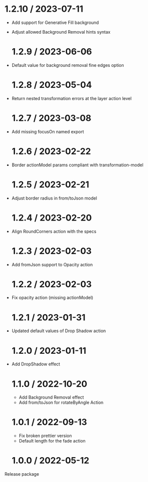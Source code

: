 # 1.2.10 / 2023-07-11

- Add support for Generative Fill background
- Adjust allowed Background Removal hints syntax

  # 1.2.9 / 2023-06-06

- Default value for background removal fine edges option

  # 1.2.8 / 2023-05-04

- Return nested transformation errors at the layer action level

  # 1.2.7 / 2023-03-08

- Add missing focusOn named export

  # 1.2.6 / 2023-02-22

- Border actionModel params compliant with transformation-model

  # 1.2.5 / 2023-02-21

- Adjust border radius in from/toJson model

  # 1.2.4 / 2023-02-20

- Align RoundCorners action with the specs

  # 1.2.3 / 2023-02-03

- Add fromJson support to Opacity action

  # 1.2.2 / 2023-02-03

- Fix opacity action (missing actionModel)

  # 1.2.1 / 2023-01-31

- Updated default values of Drop Shadow action

  # 1.2.0 / 2023-01-11

- Add DropShadow effect

  # 1.1.0 / 2022-10-20

  - Add Background Removal effect
  - Add from/toJson for rotateByAngle Action

  # 1.0.1 / 2022-09-13

  - Fix broken prettier version
  - Default length for the fade action

  # 1.0.0 / 2022-05-12

Release package
